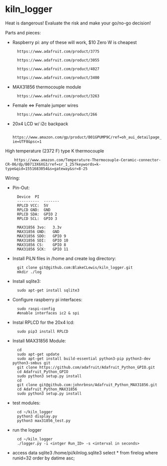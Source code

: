 # kiln_logger

Heat is dangerous! Evaluate the risk and make your go/no-go decision!

Parts and pieces:

- Raspberry pi: any of these will work, $10 Zero W is cheapest

		https://www.adafruit.com/product/3775

		https://www.adafruit.com/product/3055

		https://www.adafruit.com/product/4027

		https://www.adafruit.com/product/3400

- MAX31856 thermocouple module

		https://www.adafruit.com/product/3263

- Female <=> Female jumper wires

		https://www.adafruit.com/product/266

- 20x4 LCD w/ i2c backpack

		https://www.amazon.com/gp/product/B01GPUMP9C/ref=oh_aui_detailpage_o01_s00?ie=UTF8&psc=1


High temperature (2372 F) type K thermocouple

		https://www.amazon.com/Temperature-Thermocouple-Ceramic-connector-CR-06/dp/B0713X6XG3/ref=sr_1_25?keywords=k-type&qid=1551683054&s=gateway&sr=8-25


Wiring:

- Pin-Out:

		Device	PI
		----------	-------
		RPLCD VCC:	5V
		RPLCD GND:	GND
		RPLCD SDA:	GPIO 2
		RPLCD SCL:	GPIO 3

		MAX31856 3vo:	3.3v
		MAX31856 GND:	GND
		MAX31856 SDO:	GPIO 9
		MAX31856 SDI:	GPIO 10
		MAX31856 CS:	GPIO 8
		MAX31856 SCK:	GPIO 11


- Install PiLN files in /home and create log directory:

		git clone git@github.com:BlakeCLewis/kiln_logger.git
		mkdir ./log

- Install sqlite3:

		sudo apt-get install sqlite3

- Configure raspberry pi interfaces:

		sudo raspi-config
		#enable interfaces ic2 & spi

- Instal RPLCD for the 20x4 lcd:

		sudo pip3 install RPLCD

- Install MAX31856 Module:

		cd
		sudo apt-get update
		sudo apt-get install build-essential python3-pip python3-dev python3-smbus git
		git clone https://github.com/adafruit/Adafruit_Python_GPIO.git
		cd Adafruit_Python_GPIO
		sudo python3 setup.py install
		cd
		git clone git@github.com:johnrbnsn/Adafruit_Python_MAX31856.git
		cd Adafruit_Python_MAX31856
		sudo python3 setup.py install
- test modules:

		cd ~/kiln_logger
		python3 display.py
		python3 max31856_test.py

- run the logger

		cd ~/kiln_logger
		./logger.py -i <intger Run_ID> -s <interval in seconds>


- access data
		sqlite3 /home/pi/kilnlog.sqlite3
		select * from firelog where runid=32 order by datime asc;
